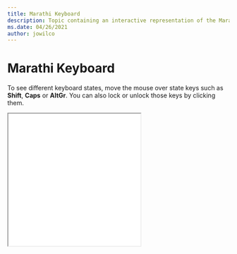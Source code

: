 ```yaml
--- 
title: Marathi Keyboard 
description: Topic containing an interactive representation of the Marathi Keyboard 
ms.date: 04/26/2021 
author: jowilco 
--- 
```

 
# Marathi Keyboard 
 
To see different keyboard states, move the mouse over state keys such as **Shift**, **Caps** or **AltGr**. You can also lock or unlock those keys by clicking them. 
 
<iframe src="kbdinmar.html" height="300"></iframe> 
